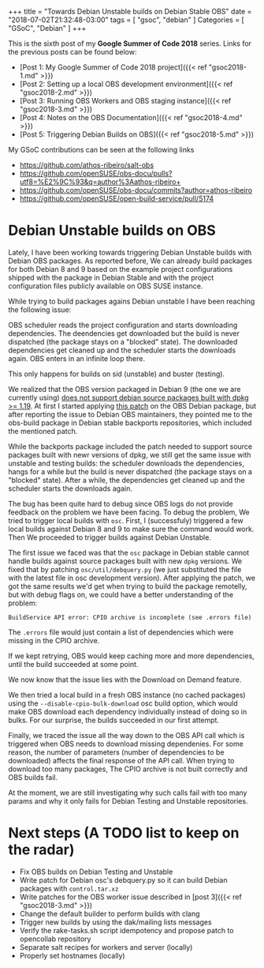 +++
title = "Towards Debian Unstable builds on Debian Stable OBS"
date = "2018-07-02T21:32:48-03:00"
tags = [ "gsoc", "debian" ]
Categories = [ "GSoC", "Debian" ]
+++

This is the sixth post of my **Google Summer of Code 2018** series. Links for
the previous posts can be found below:

- [Post 1: My Google Summer of Code 2018 project]({{< ref "gsoc2018-1.md" >}})
- [Post 2: Setting up a local OBS development environment]({{< ref "gsoc2018-2.md" >}})
- [Post 3: Running OBS Workers and OBS staging instance]({{< ref "gsoc2018-3.md" >}})
- [Post 4: Notes on the OBS Documentation]({{< ref "gsoc2018-4.md" >}})
- [Post 5: Triggering Debian Builds on OBS]({{< ref "gsoc2018-5.md" >}})

My GSoC contributions can be seen at the following links

- https://github.com/athos-ribeiro/salt-obs
- https://github.com/openSUSE/obs-docu/pulls?utf8=%E2%9C%93&q=author%3Aathos-ribeiro+
- https://github.com/openSUSE/obs-docu/commits?author=athos-ribeiro
- https://github.com/openSUSE/open-build-service/pull/5174

# Debian Unstable builds on OBS

Lately, I have been working towards triggering Debian Unstable builds with
Debian OBS packages. As reported before, We can already build packages for both
Debian 8 and 9 based on the example project configurations shipped with the
package in Debian Stable and with the project configuration files publicly
available on OBS SUSE instance.

While trying to build packages agains Debian unstable I have been reaching the
following issue:

OBS scheduler reads the project configuration and starts downloading
dependencies. The deendencies get downloaded but the build is never dispatched
(the package stays on a "blocked" state). The downloaded dependencies get
cleaned up and the scheduler starts the downloads again. OBS enters in an
infinite loop there.

This only happens for builds on sid (unstable) and buster (testing).

We realized that the OBS version packaged in Debian 9 (the one we are currently
using) [does not support debian source packages built with dpkg >=
1.19](https://github.com/openSUSE/obs-build/issues/395). At first I started
applying [this patch](https://github.com/openSUSE/obs-build/pull/397) on the
OBS Debian package, but after reporting the issue to Debian OBS maintainers,
they pointed me to the obs-build package in Debian stable backports
repositories, which included the mentioned patch.

While the backports package included the patch needed to support source
packages built with newr versions of dpkg, we still get the same issue with
unstable and testing builds: the scheduler downloads the dependencies, hangs
for a while but the build is never dispatched (the package stays on a "blocked"
state).  After a while, the dependencies get cleaned up and the scheduler
starts the downloads again.

The bug has been quite hard to debug since OBS logs do not provide feedback on
the problem we have been facing. To debug the problem, We tried to trigger local
builds with `osc`. First, I (successfuly) triggered a few local builds against
Debian 8 and 9 to make sure the command would work. Then We proceeded to trigger
builds against Debian Unstable.

The first issue we faced was that the `osc` package in Debian stable cannot
handle builds against source packages built with new `dpkg` versions. We fixed
that by patching `osc/util/debquery.py` (we just substituted the file with the
latest file in osc development version). After applying the patch, we got the same
results we'd get when trying to build the package remotelly, but with debug flags on,
we could have a better understanding of the problem:

`BuildService API error: CPIO archive is incomplete (see .errors file)`

The `.errors` file  would just contain a list of dependencies which were
missing in the CPIO archive.

If we kept retrying, OBS would keep caching more and more dependencies, until the
build succeeded at some point.

We now know that the issue lies with the Download on Demand feature.

We then tried a local build in a fresh OBS instance (no cached packages) using
the `--disable-cpio-bulk-download` osc build option, which would make OBS
download each dependency individually instead of doing so in bulks. For our
surprise, the builds succeeded in our first attempt.

Finally, we traced the issue all the way down to the OBS API call which is
triggered when OBS needs to download missing dependenies. For some reason, the
number of parameters (number of dependencies to be downloaded) affects the
final response of the API call. When trying to download too many packages, The
CPIO archive is not built correctly and OBS builds fail.

At the moment, we are still investigating why such calls fail with too many
params and why it only fails for Debian Testing and Unstable repositories.

# Next steps (A TODO list to keep on the radar)

- Fix OBS builds on Debian Testing and Unstable
- Write patch for Debian osc's debquery.py so it can build Debian packages with `control.tar.xz`
- Write patches for the OBS worker issue described in [post 3]({{< ref "gsoc2018-3.md" >}})
- Change the default builder to perform builds with clang
- Trigger new builds by using the dak/mailing lists messages
- Verify the rake-tasks.sh script idempotency and propose patch to opencollab repository
- Separate salt recipes for workers and server (locally)
- Properly set hostnames (locally)
